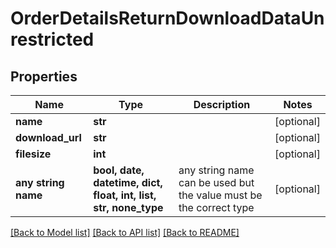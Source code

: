 # OrderDetailsReturnDownloadDataUnrestricted


## Properties
Name | Type | Description | Notes
------------ | ------------- | ------------- | -------------
**name** | **str** |  | [optional] 
**download_url** | **str** |  | [optional] 
**filesize** | **int** |  | [optional] 
**any string name** | **bool, date, datetime, dict, float, int, list, str, none_type** | any string name can be used but the value must be the correct type | [optional]

[[Back to Model list]](../README.md#documentation-for-models) [[Back to API list]](../README.md#documentation-for-api-endpoints) [[Back to README]](../README.md)


